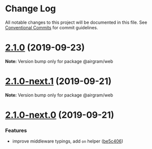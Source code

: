 # Change Log

All notable changes to this project will be documented in this file.
See [Conventional Commits](https://conventionalcommits.org) for commit guidelines.

# [2.1.0](https://github.com/airgram/airgram/compare/@airgram/web@2.1.0-next.1...@airgram/web@2.1.0) (2019-09-23)

**Note:** Version bump only for package @airgram/web





# [2.1.0-next.1](https://github.com/airgram/airgram/compare/@airgram/web@2.1.0-next.0...@airgram/web@2.1.0-next.1) (2019-09-21)

**Note:** Version bump only for package @airgram/web





# [2.1.0-next.0](https://github.com/airgram/airgram/compare/@airgram/web@2.0.1...@airgram/web@2.1.0-next.0) (2019-09-21)


### Features

* improve middleware typings, add `on` helper ([be5c406](https://github.com/airgram/airgram/commit/be5c406))
